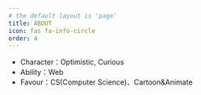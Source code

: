 ```yaml
---
# the default layout is 'page'
title: ABOUT
icon: fas fa-info-circle
order: 4
---
```


-   Character：Optimistic, Curious
-   Ability：Web
-   Favour：CS(Computer Science)、Cartoon&Animate
